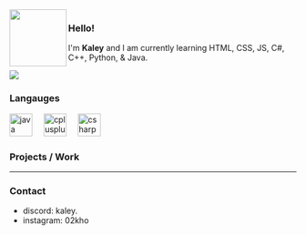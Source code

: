 <img align="left" src="https://i.imgur.com/AfuJqnJ.png" width="100">

### Hello!

I'm **Kaley**  and I am currently learning HTML, CSS, JS, C#, C++, Python, & Java.


![](https://komarev.com/ghpvc/?username=kaleyyyy&color=2a6acb)
###  Langauges
<div align="left">
  <img src="https://cdn.jsdelivr.net/gh/devicons/devicon/icons/java/java-plain.svg" height="40" alt="java logo"  />
  <img width="12" />
  <img src="https://cdn.jsdelivr.net/gh/devicons/devicon/icons/cplusplus/cplusplus-line.svg" height="40" alt="cplusplus logo"  />
  <img width="12" />
  <img src="https://cdn.jsdelivr.net/gh/devicons/devicon/icons/csharp/csharp-line.svg" height="40" alt="csharp logo"  />
</div>

### Projects / Work
---
 
### Contact 
- discord: kaley.
- instagram: 02kho
  
